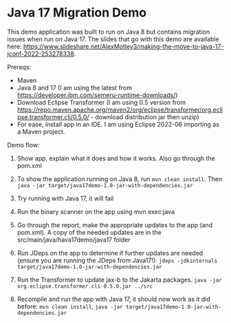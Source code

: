 # Java 17 Migration Demo

This demo application was built to run on Java 8 but contains migration issues when run on Java 17. The slides that go with this demo are available here: https://www.slideshare.net/AlexMotley3/making-the-move-to-java-17-jconf-2022-253278338.

Prereqs:
- Maven
- Java 8 and 17 (I am using the latest from https://developer.ibm.com/semeru-runtime-downloads/)
- Download Eclipse Transformer (I am using 0.5 version from https://repo.maven.apache.org/maven2/org/eclipse/transformer/org.eclipse.transformer.cli/0.5.0/ - download distribution jar then unzip)
- For ease, install app in an IDE. I am using Eclipse 2022-06 importing as a Maven project.

Demo flow:

1. Show app, explain what it does and how it works. Also go through the pom.xml

2. To show the application running on Java 8, run `mvn clean install`. Then `java -jar target/java17demo-1.0-jar-with-dependencies.jar`

3. Try running with Java 17, it will fail

4. Run the binary scanner on the app using mvn exec:java

5. Go through the report, make the appropriate updates to the app (and pom.xml). A copy of the needed updates are in the src/main/java/hava17demo/java17 folder

6. Run JDeps on the app to determine if further updates are needed (ensure you are running the JDeps from Java17!): `jdeps -jdkinternals target/java17demo-1.0-jar-with-dependencies.jar`

7. Run the Transformer to update jax-b to the Jakarta packages. `java -jar org.eclipse.transformer.cli-0.5.0.jar ../src`

8. Recompile and run the app with Java 17, it should now work as it did before: `mvn clean install`, `java -jar target/java17demo-1.0-jar-with-dependencies.jar`
